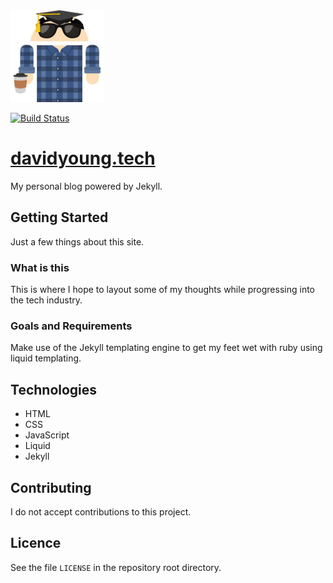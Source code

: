 <img style="display: inline-block" src="./images/small.jpg" data-canonical-src="./images/small.jpg" width="150" />

[![Build Status](https://travis-ci.org/dayvidwhy/dayvidwhy.github.io.svg?branch=master)](https://travis-ci.org/dayvidwhy/dayvidwhy.github.io)

# [davidyoung.tech](http://davidyoung.tech)
My personal blog powered by Jekyll.

## Getting Started
Just a few things about this site.

### What is this
This is where I hope to layout some of my thoughts while progressing into the tech industry.

### Goals and Requirements
Make use of the Jekyll templating engine to get my feet wet with ruby using liquid templating.

## Technologies
* HTML
* CSS
* JavaScript
* Liquid
* Jekyll

## Contributing
I do not accept contributions to this project.

## Licence
See the file `LICENSE` in the repository root directory.
